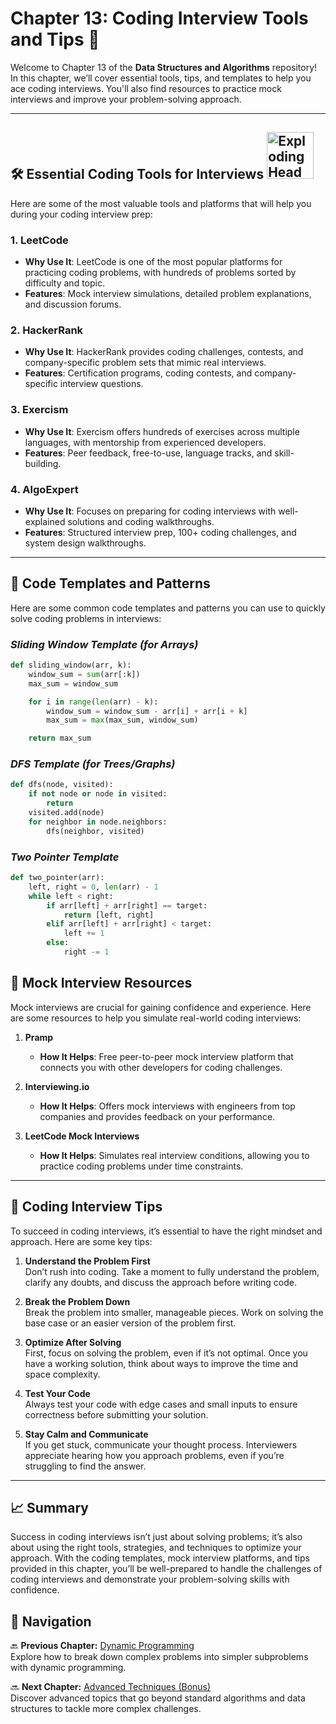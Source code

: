 # Chapter 13: Coding Interview Tools and Tips 🔧

Welcome to Chapter 13 of the **Data Structures and Algorithms** repository! In this chapter, we’ll cover essential tools, tips, and templates to help you ace coding interviews. You'll also find resources to practice mock interviews and improve your problem-solving approach.

---

## 🛠 Essential Coding Tools for Interviews <img src="https://raw.githubusercontent.com/Tarikul-Islam-Anik/Animated-Fluent-Emojis/master/Emojis/Smilies/Exploding%20Head.png" alt="Exploding Head" width="75" height="75" />

Here are some of the most valuable tools and platforms that will help you during your coding interview prep:

### 1. **LeetCode**  
- **Why Use It**: LeetCode is one of the most popular platforms for practicing coding problems, with hundreds of problems sorted by difficulty and topic.  
- **Features**: Mock interview simulations, detailed problem explanations, and discussion forums.

### 2. **HackerRank**  
- **Why Use It**: HackerRank provides coding challenges, contests, and company-specific problem sets that mimic real interviews.  
- **Features**: Certification programs, coding contests, and company-specific interview questions.

### 3. **Exercism**  
- **Why Use It**: Exercism offers hundreds of exercises across multiple languages, with mentorship from experienced developers.  
- **Features**: Peer feedback, free-to-use, language tracks, and skill-building.

### 4. **AlgoExpert**  
- **Why Use It**: Focuses on preparing for coding interviews with well-explained solutions and coding walkthroughs.  
- **Features**: Structured interview prep, 100+ coding challenges, and system design walkthroughs.

---

## 📝 Code Templates and Patterns

Here are some common code templates and patterns you can use to quickly solve coding problems in interviews:

### *Sliding Window Template (for Arrays)*
```python
def sliding_window(arr, k):
    window_sum = sum(arr[:k])
    max_sum = window_sum

    for i in range(len(arr) - k):
        window_sum = window_sum - arr[i] + arr[i + k]
        max_sum = max(max_sum, window_sum)

    return max_sum
```
### *DFS Template (for Trees/Graphs)*
```python
def dfs(node, visited):
    if not node or node in visited:
        return
    visited.add(node)
    for neighbor in node.neighbors:
        dfs(neighbor, visited)
```
### *Two Pointer Template*
```python
def two_pointer(arr):
    left, right = 0, len(arr) - 1
    while left < right:
        if arr[left] + arr[right] == target:
            return [left, right]
        elif arr[left] + arr[right] < target:
            left += 1
        else:
            right -= 1
```
## 🎥 Mock Interview Resources

Mock interviews are crucial for gaining confidence and experience. Here are some resources to help you simulate real-world coding interviews:

1. **Pramp**  
   - **How It Helps**: Free peer-to-peer mock interview platform that connects you with other developers for coding challenges.

2. **Interviewing.io**  
   - **How It Helps**: Offers mock interviews with engineers from top companies and provides feedback on your performance.

3. **LeetCode Mock Interviews**  
   - **How It Helps**: Simulates real interview conditions, allowing you to practice coding problems under time constraints.

---

## 🔧 Coding Interview Tips

To succeed in coding interviews, it’s essential to have the right mindset and approach. Here are some key tips:

1. **Understand the Problem First**  
   Don’t rush into coding. Take a moment to fully understand the problem, clarify any doubts, and discuss the approach before writing code.

2. **Break the Problem Down**  
   Break the problem into smaller, manageable pieces. Work on solving the base case or an easier version of the problem first.

3. **Optimize After Solving**  
   First, focus on solving the problem, even if it’s not optimal. Once you have a working solution, think about ways to improve the time and space complexity.

4. **Test Your Code**  
   Always test your code with edge cases and small inputs to ensure correctness before submitting your solution.

5. **Stay Calm and Communicate**  
   If you get stuck, communicate your thought process. Interviewers appreciate hearing how you approach problems, even if you’re struggling to find the answer.

---

## 📈 Summary

Success in coding interviews isn’t just about solving problems; it’s also about using the right tools, strategies, and techniques to optimize your approach. With the coding templates, mock interview platforms, and tips provided in this chapter, you’ll be well-prepared to handle the challenges of coding interviews and demonstrate your problem-solving skills with confidence.

## 🔗 Navigation

🔙 **Previous Chapter:** [Dynamic Programming](chapter-12-dynamic-programming.md)  
Explore how to break down complex problems into simpler subproblems with dynamic programming.

🔜 **Next Chapter:** [Advanced Techniques (Bonus)](chapter-14-advanced-techniques.md)  
Discover advanced topics that go beyond standard algorithms and data structures to tackle more complex challenges.
